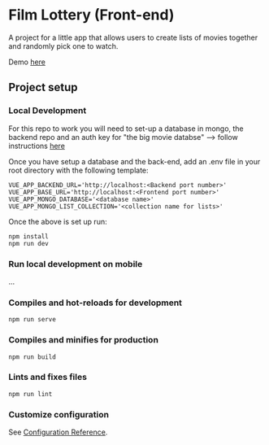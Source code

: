 # Film Lottery (Front-end)

A project for a little app that allows users to create lists of movies together and randomly pick one to watch.

Demo [here](https://filmlottery.netlify.app/sign-up)

## Project setup

### Local Development

For this repo to work you will need to set-up a database in mongo, the backend repo and an auth key for "the big movie databse" --> follow instructions [here](https://github.com/marteenaf/film_lottery_backend)

Once you have setup a database and the back-end, add an .env file in your root directory with the following template:

```{env file}
VUE_APP_BACKEND_URL='http://localhost:<Backend port number>'
VUE_APP_BASE_URL='http://localhost:<Frontend port number>'
VUE_APP_MONGO_DATABASE='<database name>'
VUE_APP_MONGO_LIST_COLLECTION='<collection name for lists>'
```

Once the above is set up run:
```
npm install
npm run dev
```

### Run local development on mobile

...

### Compiles and hot-reloads for development
```
npm run serve
```

### Compiles and minifies for production
```
npm run build
```

### Lints and fixes files
```
npm run lint
```

### Customize configuration
See [Configuration Reference](https://cli.vuejs.org/config/).

